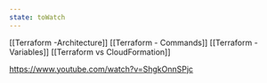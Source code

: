 ```yaml
---
state: toWatch
---
```


[[Terraform -Architecture]]
[[Terraform - Commands]]
[[Terraform - Variables]]
[[Terraform vs CloudFormation]]

https://www.youtube.com/watch?v=ShgkOnnSPjc